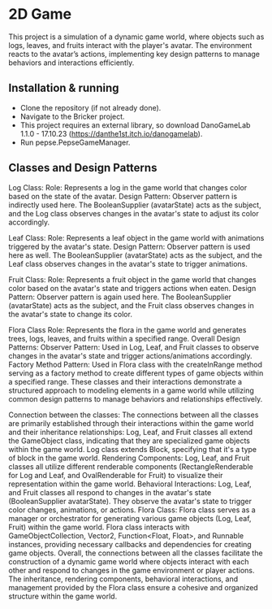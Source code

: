 # 2D Game
This project is a simulation of a dynamic game world, where objects such as logs, leaves, and fruits interact with the player's avatar. The environment reacts to the avatar’s actions, implementing key design patterns to manage behaviors and interactions efficiently.

## **Installation & running**
- Clone the repository (if not already done).
- Navigate to the Bricker project.
- This project requires an external library, so download DanoGameLab 1.1.0 - 17.10.23 (https://danthe1st.itch.io/danogamelab).
- Run pepse.PepseGameManager.

## Classes and Design Patterns
Log Class:
Role: Represents a log in the game world that changes color based on
the state of the avatar.
Design Pattern: Observer pattern is indirectly used here.
The BooleanSupplier (avatarState) acts as the subject, and the Log class
observes changes in the avatar's
state to adjust its color accordingly.

Leaf Class:
Role: Represents a leaf object in the game world with
animations triggered by the avatar's state.
Design Pattern: Observer pattern is used here as well.
The BooleanSupplier (avatarState) acts as the subject,
and the Leaf class observes changes in
the avatar's state to trigger animations.

Fruit Class:
Role: Represents a fruit object in the game world that changes color based
on the avatar's
state and triggers actions when eaten.
Design Pattern: Observer pattern is again used here.
The BooleanSupplier (avatarState) acts as the subject, and the Fruit class
observes changes in the
avatar's state to change its color.

Flora Class
Role: Represents the flora in the game world and generates trees, logs, leaves,
and fruits within a specified range.
Overall Design Patterns:
Observer Pattern: Used in Log, Leaf, and Fruit classes to observe changes in the avatar's
state and trigger actions/animations accordingly.
Factory Method Pattern: Used in Flora class with the createInRange method serving as a
factory method to create different types of game objects within a specified range.
These classes and their interactions demonstrate a structured
approach to modeling elements
in a game world while utilizing common design patterns to manage
behaviors and relationships
effectively.

Connection between the classes:
The connections between all the classes are primarily established through their
interactions within the game world and their inheritance relationships:
Log, Leaf, and Fruit classes all extend the GameObject class,
indicating that they are specialized game objects within the game world.
Log class extends Block, specifying that it's a type of block in the game world.
Rendering Components:
Log, Leaf, and Fruit classes all utilize different renderable components
(RectangleRenderable for Log and Leaf, and OvalRenderable for Fruit)
to visualize their representation within the game world.
Behavioral Interactions:
Log, Leaf, and Fruit classes all respond to changes in the avatar's state
(BooleanSupplier avatarState). They observe the avatar's state to
trigger color changes,
animations, or actions.
Flora Class:
Flora class serves as a manager or orchestrator for generating various game
objects (Log, Leaf, Fruit) within the game world.
Flora class interacts with GameObjectCollection, Vector2,
Function<Float, Float>, and Runnable instances,
 providing necessary callbacks and dependencies for creating game objects.
Overall, the connections between all the classes facilitate the construction of a
dynamic game world where objects interact with each other and respond to changes
in the game environment or player actions. The inheritance, rendering components,
behavioral interactions, and management provided by the Flora class ensure a cohesive
and organized structure within the game world.














